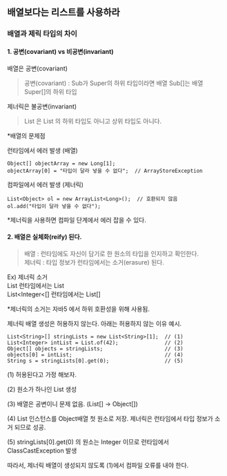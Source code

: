 ## 배열보다는 리스트를 사용하라

### 배열과 제릭 타입의 차이

#### 1. 공변(covariant) vs 비공변(invariant)

배열은 공변(covariant)
>공변(covariant) : Sub가 Super의 하위 타입이라면 배열 Sub[]는 배열 Super[]의 하위 타입

제너릭은 불공변(invariant)
>List<Type1> 은 List<Type2> 의 하위 타입도 아니고 상위 타입도 아니다.

*배열의 문제점

런타임에서 에러 발생 (배열)
```
Object[] objectArray = new Long[1];
objectArray[0] = "타입이 달라 넣을 수 없다";  // ArrayStoreException
```

컴파일에서 에러 발생 (제너릭)
```
List<Object> ol = new ArrayList<Long>();  // 호환되지 않음
ol.add("타입이 달라 넣을 수 없다");
```

*제너릭을 사용하면 컴파일 단계에서 에러 잡을 수 있다.

#### 2. 배열은 실체화(reify) 된다.
>배열 : 런타임에도 자신이 담기로 한 원소의 타입을 인지하고 확인한다.  
제너릭 : 타입 정보가 런타임에서는 소거(erasure) 된다.

Ex) 제너릭 소거  
List<Integer> 런타임에서는 List  
List<Integer<[] 런타임에서는 List[]

*제너릭의 소거는 자바5 에서 하위 호환성을 위해 사용됨.

제너릭 배열 생성은 허용하지 않는다. 아래는 허용하지 않는 이유 예시.
```
List<String>[] stringLists = new List<String>[1];  // (1) 
List<Integer> intList = List.of(42);               // (2) 
Object[] objects = stringLists;                    // (3) 
objects[0] = intList;                              // (4)
String s = stringLists[0].get(0);                  // (5)
```

(1) 허용된다고 가정 해보자.

(2) 원소가 하나인 List<Integer> 생성

(3) 배열은 공변이니 문제 없음. (List<StringL>[] -> Object[])

(4) List<Integer> 인스턴스를 Object배열 첫 원소로 저장. 제너릭은 런타임에서 타입 정보가 소거 되므로 성공.

(5) stringLists[0].get(0) 의 원소는 Integer 이므로 런타임에서 ClassCastException 발생

따라서, 제너릭 배열이 생성되지 않도록 (1)에서 컴파일 오류를 내야 한다.



